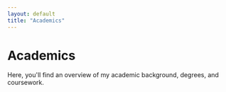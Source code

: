 ```yaml
---
layout: default
title: "Academics"
---
```


# Academics

Here, you'll find an overview of my academic background, degrees, and coursework.
